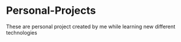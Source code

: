 # Personal-Projects
These are personal project created by me while learning new different technologies
